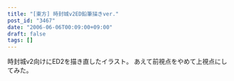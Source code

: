 ```yaml
---
title: "[東方] 時封城v2ED鉛筆描きver."
post_id: "3467"
date: "2006-06-06T00:09:00+09:00"
draft: false
tags: []
---
```



時封城v2向けにED2を描き直したイラスト。 あえて前視点をやめて上視点にしてみた。
